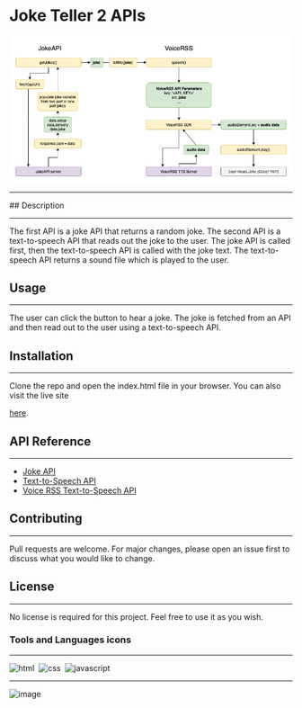 # Joke Teller 2 APIs

![Joke Teller 2 APIs](Joke%2BTeller%2BFlowchart.png)
<hr>
## Description
<hr>
The first API is a joke API that returns a random joke. The second API is a text-to-speech API that reads out the joke to the user. The joke API is called first, then the text-to-speech API is called with the joke text. The text-to-speech API returns a sound file which is played to the user.

## Usage
<hr>
The user can click the button to hear a joke. The joke is fetched from an API and then read out to the user using a text-to-speech API.

## Installation
<hr>
Clone the repo and open the index.html file in your browser. You can also visit the live site 

[here](https://habiburrehmanbhattii.github.io/Joke-Teller-2APIs/).

## API Reference
<hr>

* [Joke API](https://sv443.net/jokeapi/v2/)
* [Text-to-Speech API](https://responsivevoice.org/)
* [Voice RSS Text-to-Speech API](https://www.voicerss.org/api/)

## Contributing
<hr>
Pull requests are welcome. For major changes, please open an issue first to discuss what you would like to change.

## License
<hr>
No license is required for this project. Feel free to use it as you wish. 

### Tools and Languages icons
<hr>
<div>
<img src="https://img.icons8.com/color/48/000000/html-5--v1.png" alt="html" width="40" height="40"/>&nbsp;
<img src="https://img.icons8.com/color/48/000000/css3.png" alt="css" width="40" height="40"/>&nbsp;
<img src="https://img.icons8.com/color/48/000000/javascript--v1.png" alt="javascript" width="40" height="40"/>&nbsp;
</div>
<hr>

![image](https://user-images.githubusercontent.com/109253977/192200169-0f85f024-07d0-4249-bcab-bd942df41ddc.png)
